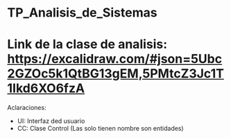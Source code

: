 # TP_Analisis_de_Sistemas
# Link de la clase de analisis: https://excalidraw.com/#json=5Ubc2GZOc5k1QtBG13gEM,5PMtcZ3Jc1T1Ikd6XO6fzA
Aclaraciones: 
* UI: Interfaz ded usuario
* CC: Clase Control
(Las solo tienen nombre son entidades)

